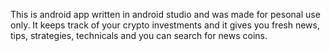 This is android app written in android studio and was made for pesonal use only. It keeps track of your crypto investments and it gives you fresh news, tips, strategies, technicals and you can search for news coins.
